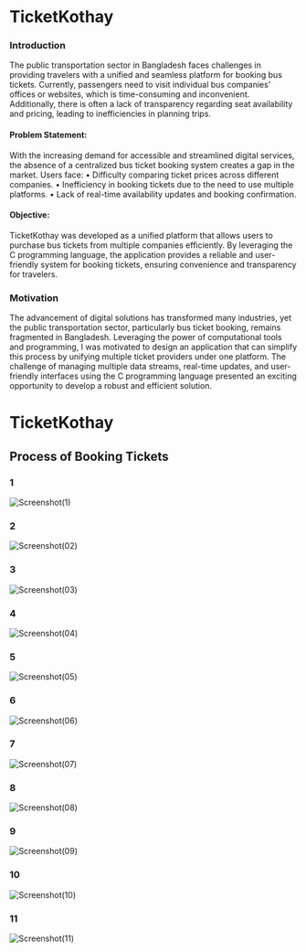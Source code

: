 # TicketKothay


### Introduction
The public transportation sector in Bangladesh faces challenges in providing travelers with a unified and 
seamless platform for booking bus tickets. Currently, passengers need to visit individual bus companies’ 
offices or websites, which is time-consuming and inconvenient. Additionally, there is often a lack of 
transparency regarding seat availability and pricing, leading to inefficiencies in planning trips. 
 
#### Problem Statement: 
With the increasing demand for accessible and streamlined digital services, the absence of a centralized 
bus ticket booking system creates a gap in the market. Users face: 
• Difficulty comparing ticket prices across different companies. 
• Inefficiency in booking tickets due to the need to use multiple platforms. 
• Lack of real-time availability updates and booking confirmation. 
 
#### Objective: 
TicketKothay was developed as a unified platform that allows users to purchase bus tickets from 
multiple companies efficiently. By leveraging the C programming language, the application provides a 
reliable and user-friendly system for booking tickets, ensuring convenience and transparency for 
travelers. 
 
### Motivation 
 The advancement of digital solutions has transformed many industries, yet the public transportation 
sector, particularly bus ticket booking, remains fragmented in Bangladesh. Leveraging the power of 
computational tools and programming, I was motivated to design an application that can simplify this 
process by unifying multiple ticket providers under one platform. The challenge of managing multiple 
data streams, real-time updates, and user-friendly interfaces using the C programming language 
presented an exciting opportunity to develop a robust and efficient solution. 


# TicketKothay


##   Process of Booking Tickets

### 1
![Screenshot(1)](https://github.com/user-attachments/assets/49ba11c2-89df-4dc9-a8ad-c6beee93233a)
### 2
![Screenshot(02)](https://github.com/user-attachments/assets/6af499e1-0823-4f0f-99b9-1297fbae2c69)
### 3
![Screenshot(03)](https://github.com/user-attachments/assets/c39ce4d9-1caf-4428-b1aa-b364f03774ea)
### 4
![Screenshot(04)](https://github.com/user-attachments/assets/8b4b5318-37c3-445d-9e37-35cca476634f)
### 5
![Screenshot(05)](https://github.com/user-attachments/assets/b802b97c-2ab2-46da-b946-c8def3e8fc5e)
### 6
![Screenshot(06)](https://github.com/user-attachments/assets/b7d154f9-92af-4b12-a948-f9b7220375fb)
### 7
![Screenshot(07)](https://github.com/user-attachments/assets/00dfb93a-34b6-411e-a7f8-cf80796ca189)
### 8
![Screenshot(08)](https://github.com/user-attachments/assets/db8d5310-d98a-42d9-af78-d0926657879a)
### 9
![Screenshot(09)](https://github.com/user-attachments/assets/9cf03a74-0fc7-4fe7-a94d-2422b23aada9)
### 10
![Screenshot(10)](https://github.com/user-attachments/assets/2ef18082-2915-49a3-8ee3-dde82c60f9ad)
### 11
![Screenshot(11)](https://github.com/user-attachments/assets/e1866bd6-3bf8-4d75-a032-e8cabd285336)

